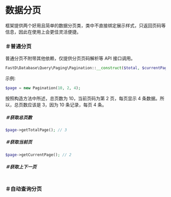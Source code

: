 # 数据分页

框架提供两个好用且简单的数据分页类，类中不直接绑定展示样式，只返回页码等信息，因此在使用上会更佳灵活便捷。

### ＃普通分页

普通分页不附带其他依赖，仅提供分页页码解析等 API 接口调用。

```php
FastD\Database\Query\Paging\Pagination::__construct($total, $currentPage = 1, $showList = 25, $showPage = 5);
```

示例: 

```php
$page = new Pagination(10, 2, 4);
```

按照构造方法中所述，总页数为 10，当前页码为第 2 页，每页显示 4 条数据。所以，总页数应该是 3，因为 10 条记录，每页 4 条。

##### ＃获取总页数

```php
$page->getTotalPage(); // 3
```

##### ＃获取当前页

```php
$page->getCurrentPage(); // 2
```

##### ＃获取上下一页

```php

```

### ＃自动查询分页